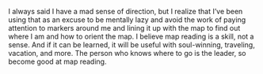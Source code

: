 I always said I have a mad sense of direction, but I realize that I’ve been using that as an excuse to be mentally lazy and avoid the work of paying attention to markers around me and lining it up with the map to find out where I am and how to orient the map. I believe map reading is a skill, not a sense. And if it can be learned, it will be useful with soul-winning, traveling, vacation, and more. The person who knows where to go is the leader, so become good at map reading.